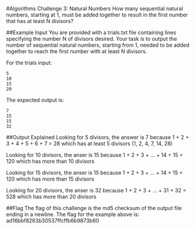 #Algorithms Challenge 3: Natural Numbers
How many sequential natural numbers, starting at 1, must be added together to result in the first number that has at least N divisors?

##Example Input
You are provided with a trials.txt file containing lines specifying the number N of divisors desired. Your task is to output the number of sequential natural numbers, starting from 1, needed to be added together to reach the first number with at least N divisors.

For the trials input:
```
5
10
15
20
```

The expected output is:
```
7
15
15
32
```

##Output Explained
Looking for 5 divisors, the answer is 7 because 1 + 2 + 3 + 4 + 5 + 6 + 7 = 28 which has at least 5 divisors (1, 2, 4, 7, 14, 28)

Looking for 10 divisors, the anser is 15 because 1 + 2 + 3 + ... + 14 + 15 = 120 which has more than 10 divisors

Looking for 15 divisors, the anser is 15 because 1 + 2 + 3 + ... + 14 + 15 = 120 which has more than 15 divisors

Looking for 20 divisors, the anser is 32 because 1 + 2 + 3 + ... + 31 + 32 = 528 which has more than 20 divisors

##Flag
The flag of this challenge is the md5 checksum of the output file ending in a newline. The flag for the example above is:
ad16bbf8263b30537ffcffb6b9873b60
